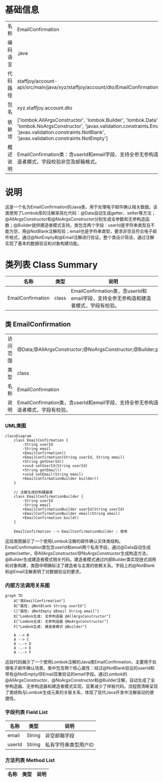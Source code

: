 # 基础信息

|      |      |
|------|------|
| 名称 | EmailConfirmation |
| 编码语言 | .java |
| 代码路径 | staffjoy/account-api/src/main/java/xyz/staffjoy/account/dto/EmailConfirmation.java |
| 包名 | xyz.staffjoy.account.dto |
| 依赖项 | ['lombok.AllArgsConstructor', 'lombok.Builder', 'lombok.Data', 'lombok.NoArgsConstructor', 'javax.validation.constraints.Email', 'javax.validation.constraints.NotBlank', 'javax.validation.constraints.NotEmpty'] |
| 概述说明 | EmailConfirmation类：含userId和email字段，支持全参无参构造和建造者模式，字段校验非空及邮箱格式。 |

# 说明

这是一个名为EmailConfirmation的Java类，用于处理电子邮件确认相关数据。该类使用了Lombok库的注解来简化代码：@Data自动生成getter、setter等方法；@AllArgsConstructor和@NoArgsConstructor分别生成全参数和无参构造函数；@Builder提供建造者模式支持。类包含两个字段：userId是字符串类型且不能为空，用@NotBlank注解校验；email也是字符串类型，要求非空且符合电子邮件格式，通过@NotEmpty和@Email注解进行验证。整个类设计简洁，通过注解实现了基本的数据验证和对象构建功能。

# 类列表 Class Summary

| 名称   | 类型  | 说明 |
|-------|------|-------------|
| EmailConfirmation | class | EmailConfirmation类，含userId和email字段，支持全参无参构造和建造者模式，字段有校验。 |



## 类 EmailConfirmation

|      |      |
|------|------|
| 访问范围 | @Data;@AllArgsConstructor;@NoArgsConstructor;@Builder;public |
| 类型 | class |
| 名称 | EmailConfirmation |
| 说明 | EmailConfirmation类，含userId和email字段，支持全参无参构造和建造者模式，字段有校验。 |


### UML类图

```mermaid
classDiagram
    class EmailConfirmation {
        -String userId
        -String email
        +EmailConfirmation()
        +EmailConfirmation(String userId, String email)
        +String getUserId()
        +void setUserId(String userId)
        +String getEmail()
        +void setEmail(String email)
        +EmailConfirmationBuilder builder()
    }

    // 注解生成的构建器类
    class EmailConfirmationBuilder {
        -String userId
        -String email
        +EmailConfirmationBuilder userId(String userId)
        +EmailConfirmationBuilder email(String email)
        +EmailConfirmation build()
    }

    EmailConfirmation --> EmailConfirmationBuilder : 使用
```

这段类图展示了一个使用Lombok注解的邮件确认实体类结构。EmailConfirmation类包含userId和email两个私有字段，通过@Data自动生成getter/setter，@AllArgsConstructor/@NoArgsConstructor生成构造方法，@Builder生成建造者模式相关代码。建造者模式通过内部Builder类实现链式调用和对象构建，类图中明确标注了建造者与主类的依赖关系。字段上的@NotBlank和@Email注解表明了对数据验证的要求。


### 内部方法调用关系图

```mermaid
graph TD
    A["类EmailConfirmation"]
    B["属性: @NotBlank String userId"]
    C["属性: @NotEmpty @Email String email"]
    D["Lombok生成: 全参构造器 @AllArgsConstructor"]
    E["Lombok生成: 无参构造器 @NoArgsConstructor"]
    F["Lombok生成: 建造者模式 @Builder"]
    
    A --> B
    A --> C
    A -.-> D
    A -.-> E
    A -.-> F
```

这段代码展示了一个使用Lombok注解的Java类EmailConfirmation，主要用于处理电子邮件确认场景。类中包含两个核心属性：经过@NotBlank验证的userId和带有@NotEmpty/@Email双重验证的email字段。通过Lombok的@AllArgsConstructor、@NoArgsConstructor和@Builder注解，自动生成了全参构造器、无参构造器和建造者模式实现，显著减少了样板代码。流程图清晰呈现了类结构与Lombok生成元素的关联关系，体现了现代Java开发中注解驱动的便捷性。

### 字段列表 Field List

| 名称  | 类型  | 说明 |
|-------|-------|------|
| email | String | 非空邮箱字段 |
| userId | String | 私有字符串类型用户ID |

### 方法列表 Method List

| 名称  | 类型  | 说明 |
|-------|-------|------|




